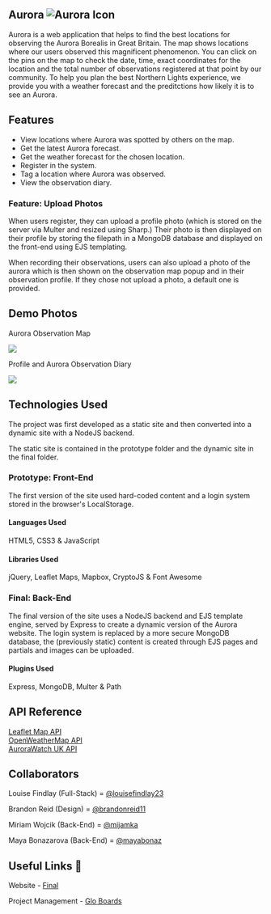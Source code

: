 ## Aurora ![Aurora Icon](./favicon-32x32.png)
Aurora is a web application that helps to find the best locations for observing the Aurora Borealis in Great Britain. The map shows locations where our users observed this magnificent phenomenon. You can click on the pins on the map to check the date, time, exact coordinates for the location and the total number of observations registered at that point by our community.
To help you plan the best Northern Lights experience, we provide you with a weather forecast and the preditctions how likely it is to see an Aurora.

## Features
- View locations where Aurora was spotted by others on the map.
- Get the latest Aurora forecast.
- Get the weather forecast for the chosen location.
- Register in the system.
- Tag a location where Aurora was observed.
- View the observation diary.

### Feature: Upload Photos

When users register, they can upload a profile photo (which is stored on the server via Multer and resized using Sharp.) Their photo is then displayed on their profile by storing the filepath in a MongoDB database and displayed on the front-end using EJS templating.

When recording their observations, users can also upload a photo of the aurora which is then shown on the observation map popup and in their observation profile. If they chose not upload a photo, a default one is provided.

## Demo Photos

Aurora Observation Map

![](https://louisefindlay.com/img/aurora-mockup-1.png)

Profile and Aurora Observation Diary

![](https://louisefindlay.com/img/aurora-mockup-2.png)

## Technologies Used

The project was first developed as a static site and then converted into a dynamic site with a NodeJS backend.

The static site is contained in the prototype folder and the dynamic site in the final folder.

### Prototype: Front-End

The first version of the site used hard-coded content and a login system stored in the browser's LocalStorage.

#### Languages Used

HTML5, CSS3 & JavaScript

#### Libraries Used

jQuery, Leaflet Maps, Mapbox, CryptoJS & Font Awesome

### Final: Back-End

The final version of the site uses a NodeJS backend and EJS template engine, served by Express to create a dynamic version of the Aurora website. The login system is replaced by a more secure MongoDB database, the (previously static) content is created through EJS pages and partials and images can be uploaded.

#### Plugins Used

Express, MongoDB, Multer & Path

## API Reference
[Leaflet Map API](https://leafletjs.com/)\
[OpenWeatherMap API](https://openweathermap.org/api)\
[AuroraWatch UK API](https://aurorawatch.lancs.ac.uk/api-info/)

## Collaborators

Louise Findlay (Full-Stack) = [@louisefindlay23](https://github.com/louisefindlay23)

Brandon Reid (Design) = [@brandonreid11](https://github.com/brandonreid11)

Miriam Wojcik (Back-End) = [@mijamka](https://github.com/mijamka)

Maya Bonazarova (Back-End) = [@mayabonaz](https://github.com/mayabonaz)

## Useful Links  :link:

Website - [Final](https://auroraspotter.space)

Project Management - [Glo Boards](https://app.gitkraken.com/glo/board/XkEAXQ6McgARAiGj)
